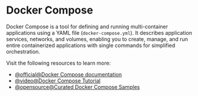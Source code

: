 # Docker Compose

Docker Compose is a tool for defining and running multi-container applications using a YAML file (`docker-compose.yml`). It describes application services, networks, and volumes, enabling you to create, manage, and run entire containerized applications with single commands for simplified orchestration.

Visit the following resources to learn more:

- [@official@Docker Compose documentation](https://docs.docker.com/compose/)
- [@video@Docker Compose Tutorial](https://www.youtube.com/watch?v=DM65_JyGxCo)
- [@opensource@Curated Docker Compose Samples](https://github.com/docker/awesome-compose?tab=readme-ov-file)
